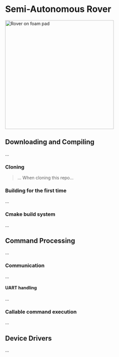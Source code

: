 # Semi-Autonomous Rover
<img src="https://i1380.photobucket.com/albums/ah174/nibbleoverbyte/6db4ab84-d0be-4a54-b1a0-f3dc903e4d98_zpspbunmdpz.jpeg" width="350" title="Rover on foam pad"></img>
## Downloading and Compiling
...

### Cloning
> ...
> When cloning this repo...

### Building for the first time
...

### Cmake build system
...

## Command Processing
...

### Communication
...

#### UART handling
...

### Callable command execution
...

## Device Drivers
...


